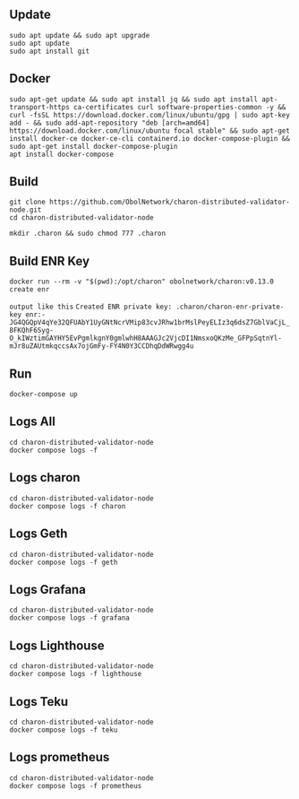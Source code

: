 ## Update
```
sudo apt update && sudo apt upgrade
sudo apt update
sudo apt install git
```

## Docker
```
sudo apt-get update && sudo apt install jq && sudo apt install apt-transport-https ca-certificates curl software-properties-common -y && curl -fsSL https://download.docker.com/linux/ubuntu/gpg | sudo apt-key add - && sudo add-apt-repository "deb [arch=amd64] https://download.docker.com/linux/ubuntu focal stable" && sudo apt-get install docker-ce docker-ce-cli containerd.io docker-compose-plugin && sudo apt-get install docker-compose-plugin
apt install docker-compose
```

## Build
```
git clone https://github.com/ObolNetwork/charon-distributed-validator-node.git
cd charon-distributed-validator-node
```
```
mkdir .charon && sudo chmod 777 .charon
```

## Build ENR Key
```
docker run --rm -v "$(pwd):/opt/charon" obolnetwork/charon:v0.13.0 create enr
```
`output like this`
`Created ENR private key: .charon/charon-enr-private-key
enr:-JG4QGQpV4qYe32QFUAbY1UyGNtNcrVMip83cvJRhw1brMslPeyELIz3q6dsZ7GblVaCjL_8FKQhF6Syg-O_kIWztimGAYHY5EvPgmlkgnY0gmlwhH8AAAGJc2VjcDI1NmsxoQKzMe_GFPpSqtnYl-mJr8uZAUtmkqccsAx7ojGmFy-FY4N0Y3CCDhqDdWRwgg4u`

## Run
```
docker-compose up
```
## Logs All
```
cd charon-distributed-validator-node
docker compose logs -f
```

## Logs charon
```
cd charon-distributed-validator-node
docker compose logs -f charon
```

## Logs Geth
```
cd charon-distributed-validator-node
docker compose logs -f geth
```
## Logs Grafana
```
cd charon-distributed-validator-node
docker compose logs -f grafana
```

## Logs Lighthouse
```
cd charon-distributed-validator-node
docker compose logs -f lighthouse
```
## Logs Teku
```
cd charon-distributed-validator-node
docker compose logs -f teku
```

## Logs prometheus
```
cd charon-distributed-validator-node
docker compose logs -f prometheus
```
